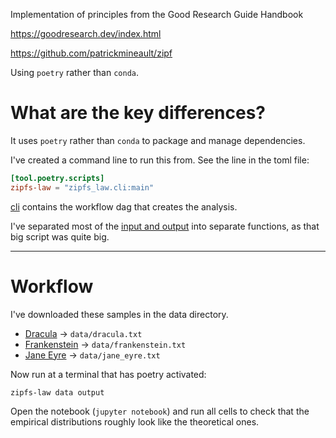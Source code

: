 Implementation of principles from the Good Research Guide Handbook

https://goodresearch.dev/index.html

https://github.com/patrickmineault/zipf

Using `poetry` rather than `conda`.

# What are the key differences?

It uses `poetry` rather than `conda` to package and manage dependencies.

I've created a command line to run this from.
See the line in the toml file:

```toml
[tool.poetry.scripts]
zipfs-law = "zipfs_law.cli:main"
```

[cli](./zipfs_law/cli.py) contains the workflow dag that creates the analysis.

I've separated most of the [input and output](./zipfs_law/inputoutput.py) into separate functions, as that big script was quite big.

----


# Workflow

I've downloaded these samples in the data directory.

- [Dracula](https://www.gutenberg.org/files/345/345-0.txt) → `data/dracula.txt`
- [Frankenstein](https://www.gutenberg.org/ebooks/42324.txt.utf-8) → `data/frankenstein.txt`
- [Jane Eyre](https://www.gutenberg.org/files/1260/1260-0.txt) → `data/jane_eyre.txt`

Now run at a terminal that has poetry activated:

```
zipfs-law data output
```

Open the notebook (`jupyter notebook`) and run all cells to check that the empirical distributions roughly look like the theoretical ones.
